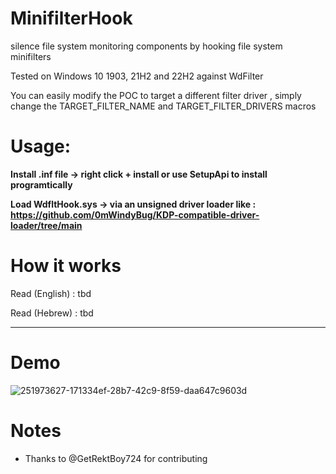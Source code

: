 # MinifilterHook
silence file system monitoring components by hooking file system minifilters

Tested on Windows 10 1903, 21H2 and 22H2 against WdFilter

You can easily modify the POC to target a different filter driver , simply change the TARGET_FILTER_NAME and TARGET_FILTER_DRIVERS macros 

# Usage:
**Install .inf file  -> right click + install or use SetupApi to install programtically**

**Load WdfltHook.sys -> via an unsigned driver loader like : https://github.com/0mWindyBug/KDP-compatible-driver-loader/tree/main**

# How it works 
Read (English) : tbd 

Read (Hebrew)  : tbd 
***************************
# Demo
![251973627-171334ef-28b7-42c9-8f59-daa647c9603d](https://github.com/0mWindyBug/KDP-Compatible-Unsigned-Driver-Loader/assets/139051196/a591d9ba-d028-4591-8440-c67d9d7818da)


# Notes
- Thanks to @GetRektBoy724 for contributing

  
